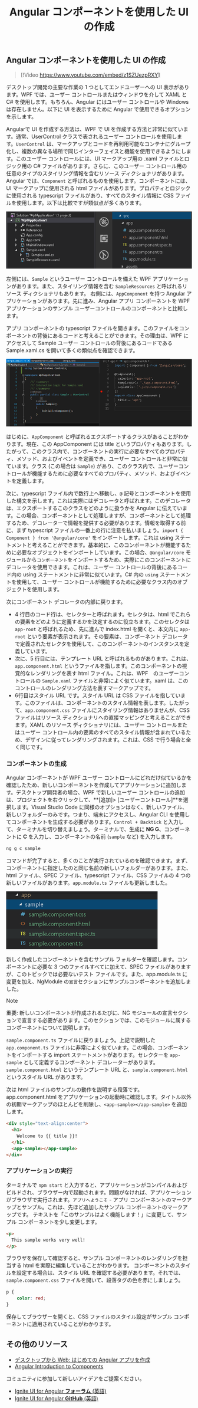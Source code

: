 ﻿---
title: Angular コンポーネントを使用した UI の作成
_description: WPF vs Angular 比較ガイドは、WPF から Angular への切り替えについてのさまざまな情報を提供します。
_keywords: WPF, Windows Presentation Foundation, Angular, Ignite UI for Angular, UserControl, コンポーネント
_language: ja
---

## Angular コンポーネントを使用した UI の作成

> [!Video https://www.youtube.com/embed/z1SZUezpRXY]

デスクトップ開発の主要な作業の 1 つとしてエンドユーザーへの UI 表示があります。WPF では、ユーザー コントロールまたはウィンドウを介して XAML と C# を使用します。もちろん、Angular にはユーザー コントロールや Windows は存在しません。以下に UI を表示するために Angular で使用できるオプションを示します。

Angularで UI を作成する方法は、WPF で UI を作成する方法と非常に似ています。通常、UserControl クラスで表されるユーザー コントロールを使用します。`UserControl` は、マークアップとコードを再利用可能なコンテナにグループ化し、複数の異なる場所で同じインターフェイスと機能を使用できるようにします。このユーザー コントロールには、UI マークアップ用の .xaml ファイルとロジック用の C# ファイルがあります。さらに、このユーザー コントロール用の任意のタイプのスタイリング情報を含むリソース ディクショナリがあります。Angular では、`Component` と呼ばれるものを使用します。コンポーネントには、UI マークアップに使用される html ファイルがあります。プロパティとロジックに使用される typescript ファイルがあり、すべてのスタイル情報に CSS ファイルを使用します。以下は比較ですが類似点が多くあります。

<img src="../../../images/general/component_structure.png" />

左側には、`Sample` というユーザー コントロールを備えた WPF アプリケーションがあります。また、スタイリング情報を含む `SampleResources` と呼ばれるリソース ディクショナリもあります。
右側には、`AppComponent` を持つ Angular アプリケーションがあります。先に進み、Angular アプリ コンポーネントを WPF アプリケーションのサンプル ユーザーコントロールのコンポーネントと比較します。

アプリ コンポーネントの typescript ファイルを開きます。このファイルをコンポーネントの背後にあるコードと考えることができます。その理由は、WPF にアクセスして Sample ユーザー コントロールの背後にあるコードである Sample.xaml.cs を開いて多くの類似点を確認できます。

<img src="../../../images/general/component_code_behind.png" />

はじめに、`AppComponent` と呼ばれるエクスポートするクラスがあることがわかります。現在、この AppComponent には title というプロパティもあります。したがって、このクラス内で、コンポーネントの実行に必要なすべてのプロパティ、メソッド、およびイベントを定義でき、ユーザー コントロールと非常に似ています。クラス (この場合は `Sample`) があり、このクラス内で、ユーザーコントロールが機能するために必要なすべてのプロパティ、メソッド、およびイベントを定義します。

次に、typescript ファイル内で数行上へ移動し、`@` 記号とコンポーネントを使用した構文を示します。これは実際にはデコレータと呼ばれます。このデコレータは、エクスポートするこのクラスをどのように扱うかを Angular に伝えています。この場合、コンポーネントとして処理しますが、コンポーネントとして処理するため、デコレーターで情報を提供する必要があります。情報を取得する前に、まず typescript ファイルの一番上の行に注意を払いましょう。`import { Component } from '@angular/core'` をインポートします。これは using ステートメントと考えることができます。基本的に、このコンポーネントが機能するために必要なオブジェクトをインポートしています。この場合、`@angular/core` モジュールから`コンポーネント`をインポートするため、実際にこのコンポーネントにデコレータを使用できます。これは、ユーザー コントロールの背後にあるコード内の using ステートメントに非常に似ています。C# 内の `using` ステートメントを使用して、ユーザー コントロールが機能するために必要なクラス内のオブジェクトを使用します。

次にコンポーネント デコレータの内部に戻ります。
 - 4 行目のコード行は、セレクターと呼ばれます。セレクタは、html でこれらの要素をどのように定義するかを決定するのに役立ちます。このセレクタは `app-root` と呼ばれるため、先に進んで index.html を開くと、本文内に `app-root` という要素が表示されます。その要素は、コンポーネント デコレータで定義されたセレクタを使用して、このコンポーネントのインスタンスを定義しています。
 - 次に、5 行目には、テンプレート URL と呼ばれるものがあります。これは、`app.component.html` というファイルを指します。このコンポーネントの視覚的なレンダリングを表す html ファイル。これは、WPF　のユーザーコントロールの `Sample.xaml` ファイルと非常によく似ています。xaml は、このコントロールのレンダリング方法を表すマークアップです。
 - 6行目はスタイル URL です。スタイル URL は CSS ファイルを指しています。このファイルは、コンポーネントのスタイル情報を表します。したがって、`app.component.css` ファイルにスタイリング情報はありませんが、CSS ファイルはリソース ディクショナリへの直接マッピングと考えることができます。XAML のリソース ディクショナリには、ユーザー コントロールまたはユーザー コントロール内の要素のすべてのスタイル情報が含まれているため、デザインに従ってレンダリングされます。これは、CSS で行う場合と全く同じです。

### コンポーネントの生成

Angular コンポーネントが WPF ユーザー コントロールにどれだけ似ているかを確認したため、新しいコンポーネントを作成してアプリケーションに追加します。デスクトップ開発者の場合、WPF で新しいユーザー コントロールの追加は、プロジェクトを右クリックして、**[追加]> [ユーザーコントロール]**を選択します。Visual Studio Code に同様のオプションはなく、新しいファイル、新しいフォルダーのみです。つまり、端末にアクセスし、Angular CLI を使用してコンポーネントを生成する必要があります。`Control + Backtick` と入力して、ターミナルを切り替えましょう。ターミナルで、生成に **NG G**、コンポーネントに **C** を入力し、コンポーネントの名前 (`sample` など) を入力します。

```cmd
ng g c sample
```

コマンドが完了すると、多くのことが実行されているのを確認できます。まず、コンポーネントに指定したのと同じ名前の新しいフォルダーがあります。また、html ファイル、SPEC ファイル、typescript ファイル、CSS ファイルの 4 つの新しいファイルがあります。`app.module.ts` ファイルも更新しました。

<img src="../../../images/general/sample_component.png" />

新しく作成したコンポーネントを含むサンプル フォルダーを確認します。コンポーネントに必要な 3 つのファイルすべてに加えて、SPEC ファイルがありますが、このトピックでは必要ないテスト ファイルです。また、app.module.ts に変更を加え、NgModule の`宣言`セクションにサンプルコンポーネントを追加しました。
> [!NOTE]
> 重要: 新しいコンポーネントが作成されるたびに、NG モジュールの宣言セクションで宣言する必要があります。このセクションでは、このモジュールに属するコンポーネントについて説明します。

`sample.component.ts` ファイルに戻りましょう。上記で説明した `app.component.ts` ファイルに非常によく似ています。この場合、コンポーネントをインポートする import ステートメントがあります。セレクターを `app-sample` として定義するコンポーネント デコレーターがあります。`sample.component.html` というテンプレート URL と、`sample.component.html` というスタイル URL があります。

次は html ファイルのサンプルの動作を説明する段落です。app.component.html をアプリケーションの起動時に確認します。タイトル以外の初期マークアップのほとんどを削除し、`<app-sample></app-sample>` を追加します。
```html
<div style="text-align:center">
  <h1>
    Welcome to {{ title }}!
  </h1>
  <app-sample></app-sample>
</div>
```

### アプリケーションの実行

ターミナルで `npm start` と入力すると、アプリケーションがコンパイルおよびビルドされ、ブラウザー内で起動されます。問題がなければ、アプリケーションがブラウザで実行されます。`アプリへようこそ` - アプリ コンポーネントのマークアップとサンプル。これは、先ほど追加したサンプル コンポーネントのマークアップです。
テキストを「このサンプルはよく機能します！」に変更して、サンプル コンポーネントを少し変更します。
```html
<p>
  This sample works very well!
</p>
```
ブラウザを保存して確認すると、サンプル コンポーネントのレンダリングを担当する html を実際に編集していることがわかります。
コンポーネントのスタイルを設定する場合は、スタイル URL を確認する必要があります。それでは、`sample.component.css` ファイルを開いて、段落タグの色を赤にしましょう。
```css
p {
    color: red;
}
```
保存してブラウザーを開くと、CSS ファイルのスタイル設定がサンプル コンポーネントに適用されていることがわかります。

## その他のリソース
* [デスクトップから Web: はじめての Angular アプリを作成](https://www.youtube.com/watch?v=z1SZUezpRXY&t)
* [Angular Introduction to Components](https://angular.io/guide/architecture-components)

<div class="divider--half"></div>
コミュニティに参加して新しいアイデアをご提案ください。

* [Ignite UI for Angular **フォーラム** (英語)](https://www.infragistics.com/community/forums/f/ignite-ui-for-angular)
* [Ignite UI for Angular **GitHub** (英語)](https://github.com/IgniteUI/igniteui-angular)


